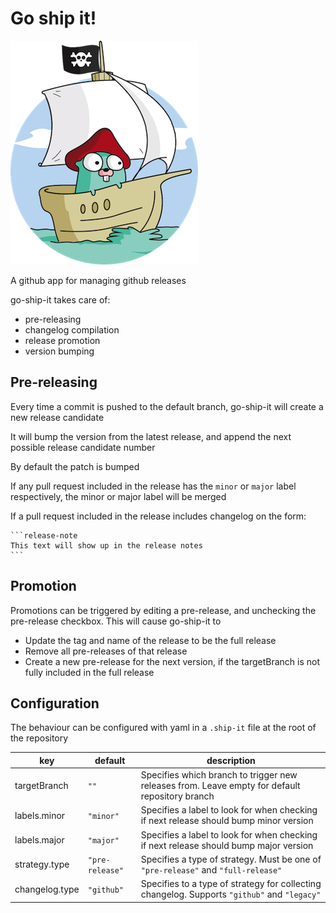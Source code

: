 # Go ship it!

![logo](docs/logo.png)

A github app for managing github releases

go-ship-it takes care of:

- pre-releasing
- changelog compilation
- release promotion
- version bumping

## Pre-releasing

Every time a commit is pushed to the default branch, go-ship-it will create a new release candidate

It will bump the version from the latest release, and append the next possible release candidate number

By default the patch is bumped

If any pull request included in the release has the `minor` or `major` label respectively, the minor or major label will be merged

If a pull request included in the release includes changelog on the form:

    ```release-note
    This text will show up in the release notes
    ```

## Promotion

Promotions can be triggered by editing a pre-release, and unchecking the pre-release checkbox. This will cause go-ship-it to

- Update the tag and name of the release to be the full release
- Remove all pre-releases of that release
- Create a new pre-release for the next version, if the targetBranch is not fully included in the full release

## Configuration

The behaviour can be configured with yaml in a `.ship-it` file at the root of the repository

| key            | default         | description                                                                                    |
| -------------- | --------------- | ---------------------------------------------------------------------------------------------- |
| targetBranch   | `""`            | Specifies which branch to trigger new releases from. Leave empty for default repository branch |
| labels.minor   | `"minor"`       | Specifies a label to look for when checking if next release should bump minor version          |
| labels.major   | `"major"`       | Specifies a label to look for when checking if next release should bump major version          |
| strategy.type  | `"pre-release"` | Specifies a type of strategy. Must be one of `"pre-release"` and `"full-release"`              |
| changelog.type | `"github"`      | Specifies to a type of strategy for collecting changelog. Supports `"github"` and `"legacy"`   |
